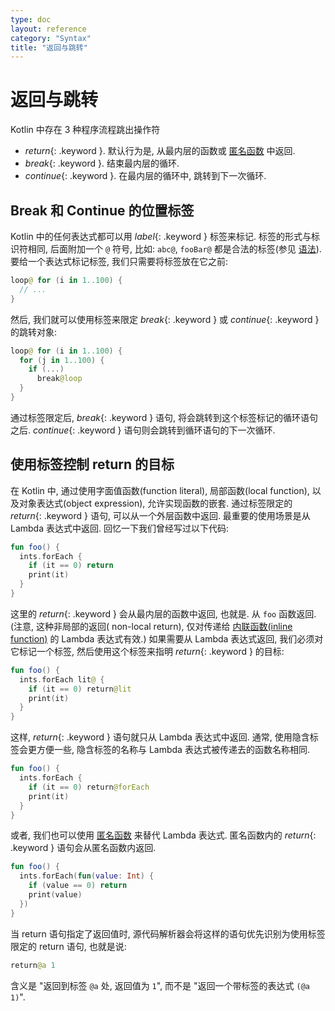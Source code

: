 ```yaml
---
type: doc
layout: reference
category: "Syntax"
title: "返回与跳转"
---
```


# 返回与跳转

Kotlin 中存在 3 种程序流程跳出操作符

* *return*{: .keyword }. 默认行为是, 从最内层的函数或 [匿名函数](lambdas.html#anonymous-functions) 中返回.
* *break*{: .keyword }. 结束最内层的循环.
* *continue*{: .keyword }. 在最内层的循环中, 跳转到下一次循环.

## Break 和 Continue 的位置标签

Kotlin 中的任何表达式都可以用 *label*{: .keyword } 标签来标记.
标签的形式与标识符相同, 后面附加一个 `@` 符号, 比如: `abc@`, `fooBar@` 都是合法的标签(参见 [语法](grammar.html#label)).
要给一个表达式标记标签, 我们只需要将标签放在它之前:

``` kotlin
loop@ for (i in 1..100) {
  // ...
}
```

然后, 我们就可以使用标签来限定 *break*{: .keyword } 或 *continue*{: .keyword } 的跳转对象:

``` kotlin
loop@ for (i in 1..100) {
  for (j in 1..100) {
    if (...)
      break@loop
  }
}
```

通过标签限定后, *break*{: .keyword } 语句, 将会跳转到这个标签标记的循环语句之后. *continue*{: .keyword } 语句则会跳转到循环语句的下一次循环.


## 使用标签控制 return 的目标

在 Kotlin 中, 通过使用字面值函数(function literal), 局部函数(local function), 以及对象表达式(object expression), 允许实现函数的嵌套. 
通过标签限定的 *return*{: .keyword } 语句, 可以从一个外层函数中返回. 
最重要的使用场景是从 Lambda 表达式中返回. 回忆一下我们曾经写过以下代码:

``` kotlin
fun foo() {
  ints.forEach {
    if (it == 0) return
    print(it)
  }
}
```

这里的 *return*{: .keyword } 会从最内层的函数中返回, 也就是. 从 `foo` 函数返回. (注意, 这种非局部的返回( non-local return), 仅对传递给 [内联函数(inline function)](inline-functions.html) 的 Lambda 表达式有效.)
如果需要从 Lambda 表达式返回, 我们必须对它标记一个标签, 然后使用这个标签来指明 *return*{: .keyword } 的目标:

``` kotlin
fun foo() {
  ints.forEach lit@ {
    if (it == 0) return@lit
    print(it)
  }
}
```

这样, *return*{: .keyword } 语句就只从 Lambda 表达式中返回. 通常, 使用隐含标签会更方便一些, 隐含标签的名称与 Lambda 表达式被传递去的函数名称相同.

``` kotlin
fun foo() {
  ints.forEach {
    if (it == 0) return@forEach
    print(it)
  }
}
```

或者, 我们也可以使用 [匿名函数](lambdas.html#anonymous-functions) 来替代 Lambda 表达式. 匿名函数内的 *return*{: .keyword } 语句会从匿名函数内返回.

``` kotlin
fun foo() {
  ints.forEach(fun(value: Int) {
    if (value == 0) return
    print(value)
  })
}
```

当 return 语句指定了返回值时, 源代码解析器会将这样的语句优先识别为使用标签限定的 return 语句, 也就是说:

``` kotlin
return@a 1
```

含义是 "返回到标签 `@a` 处, 返回值为 `1`", 而不是 "返回一个带标签的表达式 `(@a 1)`".
